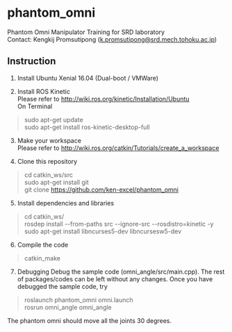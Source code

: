 # phantom_omni
Phantom Omni Manipulator Training for SRD laboratory  
Contact: Kengkij Promsutipong (k.promsutipong@srd.mech.tohoku.ac.jp)  

## Instruction

1. Install Ubuntu Xenial 16.04 (Dual-boot / VMWare)

2. Install ROS Kinetic  
Please refer to http://wiki.ros.org/kinetic/Installation/Ubuntu  
On Terminal
> sudo apt-get update  
> sudo apt-get install ros-kinetic-desktop-full

3. Make your workspace  
Please refer to http://wiki.ros.org/catkin/Tutorials/create_a_workspace

4. Clone this repository  
> cd catkin_ws/src  
> sudo apt-get install git  
> git clone https://github.com/ken-excel/phantom_omni

5. Install dependencies and libraries  
> cd catkin_ws/  
> rosdep install --from-paths src --ignore-src --rosdistro=kinetic -y  
> sudo apt-get install libncurses5-dev libncursesw5-dev

6. Compile the code  
> catkin_make

7. Debugging
Debug the sample code (omni_angle/src/main.cpp). The rest of packages/codes can be left without any changes.
Once you have debugged the sample code, try
> roslaunch phantom_omni omni.launch  
> rosrun omni_angle omni_angle  

The phantom omni should move all the joints 30 degrees.
